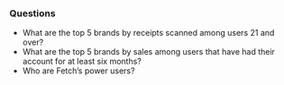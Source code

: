 ### Questions

- 	What are the top 5 brands by receipts scanned among users 21 and over?
- 	What are the top 5 brands by sales among users that have had their account for at least six months?
- 	Who are Fetch’s power users?
